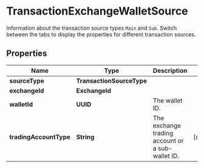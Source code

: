 

# TransactionExchangeWalletSource

Information about the transaction source types `Main` and `Sub`. Switch between the tabs to display the properties for different transaction sources. 

## Properties

| Name | Type | Description | Notes |
|------------ | ------------- | ------------- | -------------|
|**sourceType** | **TransactionSourceType** |  |  |
|**exchangeId** | **ExchangeId** |  |  |
|**walletId** | **UUID** | The wallet ID. |  |
|**tradingAccountType** | **String** | The exchange trading account or a sub-wallet ID. |  [optional] |



